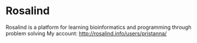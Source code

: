 # Rosalind
Rosalind is a platform for learning bioinformatics and programming through problem solving
My account: http://rosalind.info/users/pristanna/
